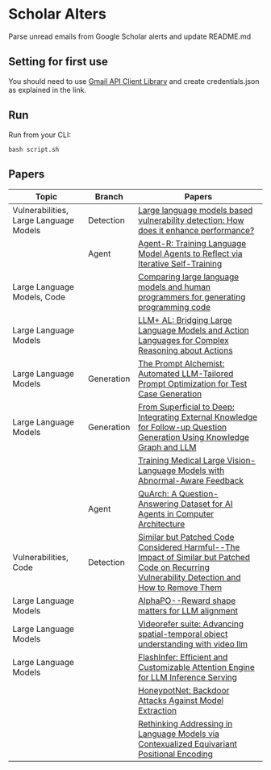 # Scholar Alters
Parse unread emails from Google Scholar alerts and update README.md

## Setting for first use
You should need to use [Gmail API Client Library](https://developers.google.com/gmail/api/quickstart/python) and create
credentials.json as explained in the link.

## Run
Run from your CLI:
```
bash script.sh
```
## Papers

| Topic | Branch | Papers |
| --- | --- | --- |
| Vulnerabilities, Large Language Models | Detection | [Large language models based vulnerability detection: How does it enhance performance?](https://scholar.google.com/scholar_url?url=https://link.springer.com/article/10.1007/s10207-025-00983-8&hl=vi&sa=X&d=16073731140175574581&ei=6H-aZ_yfNoC96rQP5oz8kAU&scisig=AFWwaeZDlIITq9JTiMCosrxfoCWo&oi=scholaralrt&hist=apJ4fD8AAAAJ:11355862984917483435:AFWwaeZvT_NNWQMu4_zZrEW644gW&html=&pos=0&folt=rel) |
|  | Agent | [Agent-R: Training Language Model Agents to Reflect via Iterative Self-Training](https://scholar.google.com/scholar_url?url=https://arxiv.org/pdf/2501.11425&hl=en&sa=X&d=4527896452003828697&ei=6H-aZ9nMMI2l6rQPhef7qAs&scisig=AFWwaeaeNpuna1gIB68b2G6OcEbj&oi=scholaralrt&hist=apJ4fD8AAAAJ:3096313017463695374:AFWwaeb8R4GEV1B4xk_Cz2b6H7gj&html=&pos=0&folt=rel) |
| Large Language Models, Code |  | [Comparing large language models and human programmers for generating programming code](https://scholar.google.com/scholar_url?url=https://onlinelibrary.wiley.com/doi/pdf/10.1002/advs.202412279&hl=en&sa=X&d=9005448165358030957&ei=6H-aZ9nMMI2l6rQPhef7qAs&scisig=AFWwaebPVgrVBeRzBAagjppigEBG&oi=scholaralrt&hist=apJ4fD8AAAAJ:3096313017463695374:AFWwaeb8R4GEV1B4xk_Cz2b6H7gj&html=&pos=1&folt=rel) |
| Large Language Models |  | [LLM+ AL: Bridging Large Language Models and Action Languages for Complex Reasoning about Actions](https://scholar.google.com/scholar_url?url=https://arxiv.org/pdf/2501.00830&hl=en&sa=X&d=5643419827131210024&ei=6H-aZ9nMMI2l6rQPhef7qAs&scisig=AFWwaeYRUW8e_3LyLQ6JRo0Kxngu&oi=scholaralrt&hist=apJ4fD8AAAAJ:3096313017463695374:AFWwaeb8R4GEV1B4xk_Cz2b6H7gj&html=&pos=2&folt=rel) |
| Large Language Models | Generation | [The Prompt Alchemist: Automated LLM-Tailored Prompt Optimization for Test Case Generation](https://scholar.google.com/scholar_url?url=https://arxiv.org/pdf/2501.01329&hl=en&sa=X&d=368053111587782026&ei=6H-aZ5SwM5uoieoPr5LzqQs&scisig=AFWwaeb0k7QEKg4zMMKYl58Z0Y0J&oi=scholaralrt&hist=apJ4fD8AAAAJ:4513401344136555010:AFWwaea8pA4W9ESmXpw9yvMxc7-7&html=&pos=0&folt=rel) |
| Large Language Models | Generation | [From Superficial to Deep: Integrating External Knowledge for Follow-up Question Generation Using Knowledge Graph and LLM](https://scholar.google.com/scholar_url?url=https://aclanthology.org/2025.coling-main.55.pdf&hl=en&sa=X&d=10953938937492113972&ei=6H-aZ5SwM5uoieoPr5LzqQs&scisig=AFWwaeaIVz7NDb9-at732crYKEtO&oi=scholaralrt&hist=apJ4fD8AAAAJ:4513401344136555010:AFWwaea8pA4W9ESmXpw9yvMxc7-7&html=&pos=1&folt=rel) |
|  |  | [Training Medical Large Vision-Language Models with Abnormal-Aware Feedback](https://scholar.google.com/scholar_url?url=https://arxiv.org/pdf/2501.01377&hl=en&sa=X&d=304995706145403068&ei=6H-aZ5SwM5uoieoPr5LzqQs&scisig=AFWwaebLCQDWmp-bNDZ5Nxv6YAwC&oi=scholaralrt&hist=apJ4fD8AAAAJ:4513401344136555010:AFWwaea8pA4W9ESmXpw9yvMxc7-7&html=&pos=2&folt=rel) |
|  | Agent | [QuArch: A Question-Answering Dataset for AI Agents in Computer Architecture](https://scholar.google.com/scholar_url?url=https://arxiv.org/pdf/2501.01892%3F&hl=en&sa=X&d=17480526644093144647&ei=6H-aZ5SwM5uoieoPr5LzqQs&scisig=AFWwaebjmmBLq-tZOd9otg1cxG7V&oi=scholaralrt&hist=apJ4fD8AAAAJ:4513401344136555010:AFWwaea8pA4W9ESmXpw9yvMxc7-7&html=&pos=3&folt=rel) |
| Vulnerabilities, Code | Detection | [Similar but Patched Code Considered Harmful--The Impact of Similar but Patched Code on Recurring Vulnerability Detection and How to Remove Them](https://scholar.google.com/scholar_url?url=https://arxiv.org/pdf/2412.20740&hl=en&sa=X&d=5893817431564571310&ei=6H-aZ5SwM5uoieoPr5LzqQs&scisig=AFWwaebAHNqSB20a4kQXFwE0h-Au&oi=scholaralrt&hist=apJ4fD8AAAAJ:4513401344136555010:AFWwaea8pA4W9ESmXpw9yvMxc7-7&html=&pos=4&folt=rel) |
| Large Language Models |  | [AlphaPO--Reward shape matters for LLM alignment](https://scholar.google.com/scholar_url?url=https://arxiv.org/pdf/2501.03884%3F&hl=en&sa=X&d=16092278626075965533&ei=6H-aZ5SwM5uoieoPr5LzqQs&scisig=AFWwaeZl-Clm21TRksquCx_wIYMN&oi=scholaralrt&hist=apJ4fD8AAAAJ:4513401344136555010:AFWwaea8pA4W9ESmXpw9yvMxc7-7&html=&pos=5&folt=rel) |
| Large Language Models |  | [Videorefer suite: Advancing spatial-temporal object understanding with video llm](https://scholar.google.com/scholar_url?url=https://arxiv.org/pdf/2501.00599&hl=en&sa=X&d=7053479204940973327&ei=6H-aZ5SwM5uoieoPr5LzqQs&scisig=AFWwaebj0e-HRhwnCnbzZpLfUh3Q&oi=scholaralrt&hist=apJ4fD8AAAAJ:4513401344136555010:AFWwaea8pA4W9ESmXpw9yvMxc7-7&html=&pos=6&folt=rel) |
| Large Language Models |  | [FlashInfer: Efficient and Customizable Attention Engine for LLM Inference Serving](https://scholar.google.com/scholar_url?url=https://arxiv.org/pdf/2501.01005&hl=en&sa=X&d=11364702491168978377&ei=6H-aZ5SwM5uoieoPr5LzqQs&scisig=AFWwaeb6rZ0x4tmlciPbHxJAUiUa&oi=scholaralrt&hist=apJ4fD8AAAAJ:4513401344136555010:AFWwaea8pA4W9ESmXpw9yvMxc7-7&html=&pos=7&folt=rel) |
|  |  | [HoneypotNet: Backdoor Attacks Against Model Extraction](https://scholar.google.com/scholar_url?url=https://arxiv.org/pdf/2501.01090&hl=en&sa=X&d=12619429503451665645&ei=6H-aZ5SwM5uoieoPr5LzqQs&scisig=AFWwaeZAightu8WlhDZEpiO-LTdJ&oi=scholaralrt&hist=apJ4fD8AAAAJ:4513401344136555010:AFWwaea8pA4W9ESmXpw9yvMxc7-7&html=&pos=8&folt=rel) |
|  |  | [Rethinking Addressing in Language Models via Contexualized Equivariant Positional Encoding](https://scholar.google.com/scholar_url?url=https://arxiv.org/pdf/2501.00712&hl=en&sa=X&d=10437919326565874740&ei=6H-aZ5SwM5uoieoPr5LzqQs&scisig=AFWwaeY7xh5S9hJXhQ-6KoFKb3NX&oi=scholaralrt&hist=apJ4fD8AAAAJ:4513401344136555010:AFWwaea8pA4W9ESmXpw9yvMxc7-7&html=&pos=9&folt=rel) |
